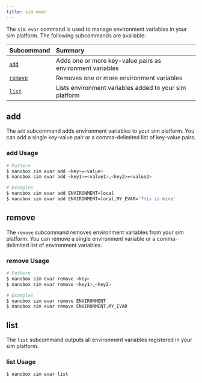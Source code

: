 ```yaml
---
title: sim evar
---
```


The `sim evar` command is used to manage environment variables in your sim platform. The following subcommands are available:

| Subcommand          | Summary                                                   |
|:--------------------|:----------------------------------------------------------|
| [`add`](#add)       | Adds one or more key-value pairs as environment variables |
| [`remove`](#remove) | Removes one or more environment variables                 |
| [`list`](#list)     | Lists environment variables added to your sim platform    |

## add
The `add` subcommand adds environment variables to your sim platform. You can add a single key-value pair or a comma-delimited list of key-value pairs.

### add Usage
```bash
# Pattern
$ nanobox sim evar add <key>=<value>
$ nanobox sim evar add <key1>=<value1>,<key2>=<value2>

# Examples
$ nanobox sim evar add ENVIRONMENT=local
$ nanobox sim evar add ENVIRONMENT=local,MY_EVAR='This is mine'
```

## remove
The `remove` subcommand removes environment variables from your sim platform. You can remove a single environment variable or a comma-delimited list of environment variables.

### remove Usage
```bash
# Pattern
$ nanobox sim evar remove <key>
$ nanobox sim evar remove <key1>,<key2>

# Examples
$ nanobox sim evar remove ENVIRONMENT
$ nanobox sim evar remove ENVIRONMENT,MY_EVAR
```

## list
The `list` subcommand outputs all environment variables registered in your sim platform.

### list Usage
```bash
$ nanobox sim evar list
```

